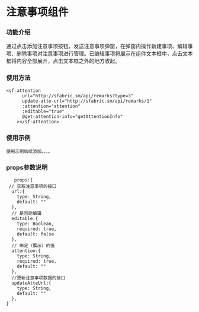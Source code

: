  # 注意事项组件 #


### 功能介绍 ### 

通过点击添加注意事项按钮，发送注意事项弹窗，在弹窗内操作新建事项、编辑事项、删除事项对注意事项进行管理。已编辑事项将展示在组件文本框中，点击文本框将内容全部展开，点击文本框之外的地方收起。
  

### 使用方法 ###

    <sf-attention
          url="http://sfabric.sm/api/remarks?type=3"
          update-atte-url="http://sfabric.sm/api/remarks/1"
          :attention="attention"
          :editable="true"
          @get-attention-info="getAttentionInfo"
        ></sf-attention>


### 使用示例 ###
    使用示例后续添加。。。。 





### props参数说明 ###

       props:{
     // 获取注意事项的接口
      url:{
        type: String,
        default: ""
      },
      // 是否能编辑
      editable:{
        type: Boolean,
        required: true,
        default: false
      },
      // 绑定（展示）的值
      attention:{
        type: String,
        required: true,
        default: ""
      },
      //更新注意事项数据的接口
      updateAtteUrl:{
        type: String,
        default: ""
      },
    }